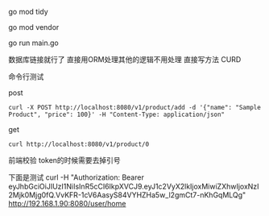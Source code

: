 go mod tidy

go mod vendor

go run main.go

数据库链接就行了 直接用ORM处理其他的逻辑不用处理 直接写方法 CURD


命令行测试 

post

    curl -X POST http://localhost:8080/v1/product/add -d '{"name": "Sample Product", "price": 100}' -H "Content-Type: application/json"

get

    curl http://localhost:8080/v1/product/0


前端校验 token的时候需要去掉引号

下面是测试
curl -H "Authorization: Bearer eyJhbGciOiJIUzI1NiIsInR5cCI6IkpXVCJ9.eyJ1c2VyX2lkIjoxMiwiZXhwIjoxNzI2Mjk0Mjg0fQ.VvKFR-1cV6AasyS84VYHZHa5w_l2gmCt7-nKhGqMLQg"  http://192.168.1.90:8080/user/home

